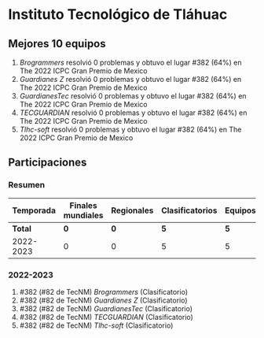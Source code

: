 # Instituto Tecnológico de Tláhuac

## Mejores 10 equipos

1. _Brogrammers_ resolvió 0 problemas y obtuvo el lugar #382 (64%) en The 2022 ICPC Gran Premio de Mexico
1. _Guardianes Z_ resolvió 0 problemas y obtuvo el lugar #382 (64%) en The 2022 ICPC Gran Premio de Mexico
1. _GuardianesTec_ resolvió 0 problemas y obtuvo el lugar #382 (64%) en The 2022 ICPC Gran Premio de Mexico
1. _TECGUARDIAN_ resolvió 0 problemas y obtuvo el lugar #382 (64%) en The 2022 ICPC Gran Premio de Mexico
1. _Tlhc-soft_ resolvió 0 problemas y obtuvo el lugar #382 (64%) en The 2022 ICPC Gran Premio de Mexico

## Participaciones

### Resumen

| Temporada | Finales mundiales | Regionales | Clasificatorios | Equipos |
| --- | --- | --- | --- | --- |
| **Total** | **0** | **0** | **5** | **5** |
| 2022-2023 | 0 | 0 | 5 | 5 |

### 2022-2023

1. #382 (#82 de TecNM) _Brogrammers_ (Clasificatorio)
1. #382 (#82 de TecNM) _Guardianes Z_ (Clasificatorio)
1. #382 (#82 de TecNM) _GuardianesTec_ (Clasificatorio)
1. #382 (#82 de TecNM) _TECGUARDIAN_ (Clasificatorio)
1. #382 (#82 de TecNM) _Tlhc-soft_ (Clasificatorio)



